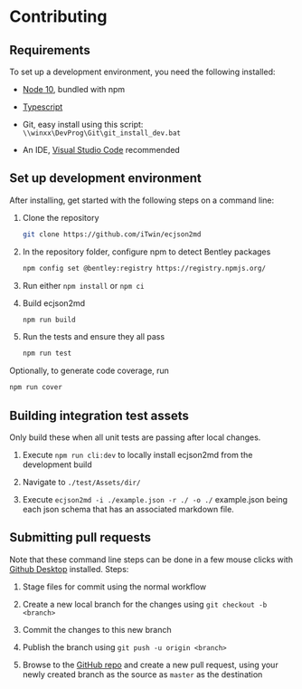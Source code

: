# Contributing

## Requirements

To set up a development environment, you need the following installed:

- [Node 10](https://nodejs.org/en/), bundled with npm

- [Typescript](http://www.typescriptlang.org/)

- Git, easy install using this script: `\\winxx\DevProg\Git\git_install_dev.bat`

- An IDE, [Visual Studio Code](https://code.visualstudio.com/) recommended

## Set up development environment

After installing, get started with the following steps on a command line:

1. Clone the repository

    ```bash
    git clone https://github.com/iTwin/ecjson2md
    ```

2. In the repository folder, configure npm to detect Bentley packages

    ```bash
    npm config set @bentley:registry https://registry.npmjs.org/
    ```

3. Run either `npm install` or `npm ci`

4. Build ecjson2md

    ```bash
    npm run build
    ```

5. Run the tests and ensure they all pass

    ```bash
    npm run test
    ```

Optionally, to generate code coverage, run

```bash
npm run cover
```

## Building integration test assets

Only build these when all unit tests are passing after local changes.

1. Execute `npm run cli:dev` to locally install ecjson2md from the development build

2. Navigate to `./test/Assets/dir/`

3. Execute `ecjson2md -i ./example.json -r ./ -o ./` example.json being each json schema that has an associated markdown file.

## Submitting pull requests

Note that these command line steps can be done in a few mouse clicks with [Github Desktop](https://desktop.github.com/) installed. Steps:

1. Stage files for commit using the normal workflow

2. Create a new local branch for the changes using  `git checkout -b <branch>`

3. Commit the changes to this new branch

4. Publish the branch using `git push -u origin <branch>`

5. Browse to the [GitHub repo](https://github.com/iTwin/ecjson2md/pullrequests?_a=mine) and create a new pull request, using your newly created branch as the source as `master` as the destination
